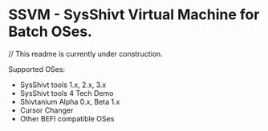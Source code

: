 # SSVM - SysShivt Virtual Machine for Batch OSes.
// This readme is currently under construction.

Supported OSes:
- SysShivt tools 1.x, 2.x, 3.x
- SysShivt tools 4 Tech Demo
- Shivtanium Alpha 0.x, Beta 1.x
- Cursor Changer
- Other BEFI compatible OSes
